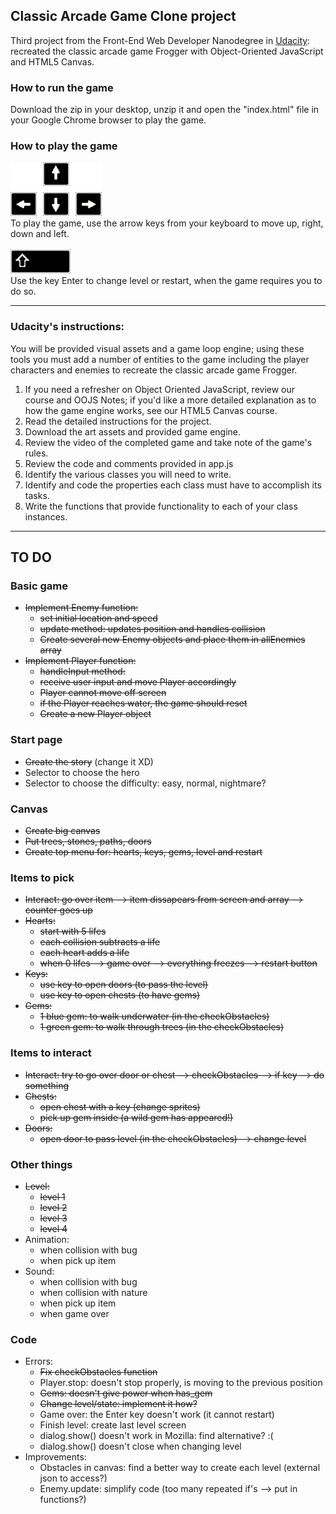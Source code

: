 ## Classic Arcade Game Clone project

Third project from the Front-End Web Developer Nanodegree in <a href="https://www.udacity.com" target="_blank">Udacity</a>:
<br>
recreated the classic arcade game Frogger with Object-Oriented JavaScript and HTML5 Canvas.

### How to run the game

Download the zip in your desktop, unzip it and open the "index.html" file in your Google Chrome browser to play the game.

### How to play the game

<img src='images/arrows.png'>
<br>
To play the game, use the arrow keys from your keyboard to move up, right, down and left.
<br>
<br>
<img src='images/enter.png'>
<br>
Use the key Enter to change level or restart, when the game requires you to do so.

----------------------

### Udacity's instructions:

You will be provided visual assets and a game loop engine; using these tools you must add a number of entities to the game including the player characters and enemies to recreate the classic arcade game Frogger.

1. If you need a refresher on Object Oriented JavaScript, review our course and OOJS Notes; if you'd like a more detailed explanation as to how the game engine works, see our HTML5 Canvas course.
2. Read the detailed instructions for the project.
3. Download the art assets and provided game engine.
4. Review the video of the completed game and take note of the game's rules.
5. Review the code and comments provided in app.js
6. Identify the various classes you will need to write.
7. Identify and code the properties each class must have to accomplish its tasks.
8. Write the functions that provide functionality to each of your class instances.
 
-----------------------------------

## TO DO
 
### Basic game 
- ~~Implement Enemy function:~~ 
  - ~~set initial location and speed~~
  - ~~update method: updates position and handles collision~~
  - ~~Create several new Enemy objects and place them in allEnemies array~~
- ~~Implement Player function:~~
  - ~~handleInput method:~~
  - ~~receive user input and move Player accordingly~~
  - ~~Player cannot move off screen~~
  - ~~if the Player reaches water, the game should reset~~
  - ~~Create a new Player object~~
 
 
### Start page
- ~~Create the story~~ (change it XD)
- Selector to choose the hero
- Selector to choose the difficulty: easy, normal, nightmare? 
 
### Canvas
- ~~Create big canvas~~
- ~~Put trees, stones, paths, doors~~
- ~~Create top menu for: hearts, keys, gems, level and restart~~

### Items to pick
- ~~Interact: go over item --> item dissapears from screen and array --> counter goes up~~
- ~~Hearts:~~ 
  - ~~start with 5 lifes~~
  - ~~each collision subtracts a life~~
  - ~~each heart adds a life~~
  - ~~when 0 lifes --> game over --> everything freezes --> restart button~~
- ~~Keys:~~ 
  - ~~use key to open doors (to pass the level)~~
  - ~~use key to open chests (to have gems)~~
- ~~Gems:~~
  - ~~1 blue gem: to walk underwater (in the checkObstacles)~~
  - ~~1 green gem: to walk through trees (in the checkObstacles)~~

### Items to interact
- ~~Interact: try to go over door or chest --> checkObstacles --> if key --> do something~~
- ~~Chests:~~
  - ~~open chest with a key (change sprites)~~
  - ~~pick up gem inside (a wild gem has appeared!)~~
- ~~Doors:~~
  - ~~open door to pass level (in the checkObstacles) --> change level~~

### Other things
- ~~Level:~~ 
  - ~~level 1~~
  - ~~level 2~~ 
  - ~~level 3~~ 
  - ~~level 4~~ 
- Animation:
  - when collision with bug
  - when pick up item
- Sound:
  - when collision with bug
  - when collision with nature
  - when pick up item
  - when game over

### Code
- Errors:
  - ~~Fix checkObstacles function~~
  - Player.stop: doesn't stop properly, is moving to the previous position
  - ~~Gems: doesn't give power when has_gem~~
  - ~~Change level/state: implement it how?~~
  - Game over: the Enter key doesn't work (it cannot restart)
  - Finish level: create last level screen
  - dialog.show() doesn't work in Mozilla: find alternative? :(
  - dialog.show() doesn't close when changing level
- Improvements: 
  - Obstacles in canvas: find a better way to create each level (external json to access?)
  - Enemy.update: simplify code (too many repeated if's --> put in functions?)
